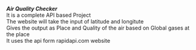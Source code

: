 ***Air Quality Checker***<br>
It is a complete API based Project<br>
The website will take the input of latitude and longitute<br>
Gives the output as Place and Quality of the air based on Global gases at the place<br>
It uses the api form rapidapi.com website<br>
